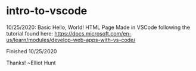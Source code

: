 # intro-to-vscode
10/25/2020:
Basic Hello, World! HTML Page
Made in VSCode following the tutorial found here:
https://docs.microsoft.com/en-us/learn/modules/develop-web-apps-with-vs-code/ 

Finished 10/25/2020


Thanks!
~Elliot Hunt
